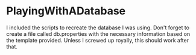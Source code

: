 # PlayingWithADatabase
I included the scripts to recreate the database I was using.
Don't forget to create a file called db.properties with the necessary information based on the template provided.
Unless I screwed up royally, this should work after that.

